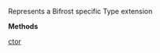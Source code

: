 Represents a Bifrost specific Type extension

**Methods**

[ctor](Bifrost.CodeGeneration.JavaScript.TypeExtension.ctor)
